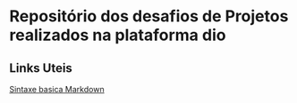 # Repositório dos desafios de Projetos realizados na plataforma dio

## Links Uteis
[Sintaxe basica Markdown](https://www.markdownguide.org/basic-syntax/)


